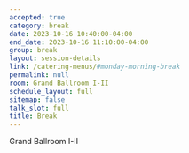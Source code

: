 ```yaml
---
accepted: true
category: break
date: 2023-10-16 10:40:00-04:00
end_date: 2023-10-16 11:10:00-04:00
group: break
layout: session-details
link: /catering-menus/#monday-morning-break
permalink: null
room: Grand Ballroom I-II
schedule_layout: full
sitemap: false
talk_slot: full
title: Break
---
```


Grand Ballroom I-II
